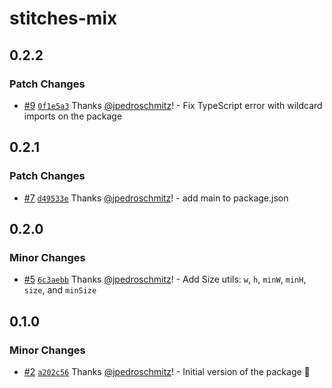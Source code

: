 # stitches-mix

## 0.2.2

### Patch Changes

- [#9](https://github.com/jpedroschmitz/stitches-mix/pull/9) [`0f1e5a3`](https://github.com/jpedroschmitz/stitches-mix/commit/0f1e5a324437cf40b53e0662c2c94ae1a33186f9) Thanks [@jpedroschmitz](https://github.com/jpedroschmitz)! - Fix TypeScript error with wildcard imports on the package

## 0.2.1

### Patch Changes

- [#7](https://github.com/jpedroschmitz/stitches-mix/pull/7) [`d49533e`](https://github.com/jpedroschmitz/stitches-mix/commit/d49533ebcf568bebaf8862c4fd389b5723126510) Thanks [@jpedroschmitz](https://github.com/jpedroschmitz)! - add main to package.json

## 0.2.0

### Minor Changes

- [#5](https://github.com/jpedroschmitz/stitches-mix/pull/5) [`6c3aebb`](https://github.com/jpedroschmitz/stitches-mix/commit/6c3aebb01dc9d830bb16c39dc3b070e47bf14cf2) Thanks [@jpedroschmitz](https://github.com/jpedroschmitz)! - Add Size utils: `w`, `h`, `minW`, `minH`, `size`, and `minSize`

## 0.1.0

### Minor Changes

- [#2](https://github.com/jpedroschmitz/stitches-mix/pull/2) [`a202c56`](https://github.com/jpedroschmitz/stitches-mix/commit/a202c560df98619b29a0a1de054e3c2e1c7b81cc) Thanks [@jpedroschmitz](https://github.com/jpedroschmitz)! - Initial version of the package 🎉
